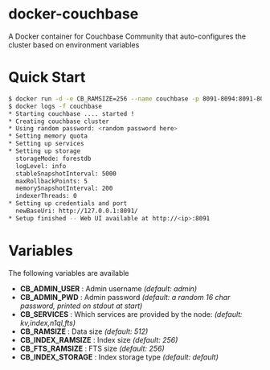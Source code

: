 # docker-couchbase

A Docker container for Couchbase Community that auto-configures the cluster based on environment variables

# Quick Start

```bash
$ docker run -d -e CB_RAMSIZE=256 --name couchbase -p 8091-8094:8091-8094 -p 11210:11210 crobin/couchbase-community
$ docker logs -f couchbase
* Starting couchbase .... started !
* Creating couchbase cluster
* Using random password: <random password here>
* Setting memory quota
* Setting up services
* Setting up storage
  storageMode: forestdb
  logLevel: info
  stableSnapshotInterval: 5000
  maxRollbackPoints: 5
  memorySnapshotInterval: 200
  indexerThreads: 0
* Setting up credentials and port
  newBaseUri: http://127.0.0.1:8091/
* Setup finished -- Web UI available at http://<ip>:8091
```

# Variables

The following variables are available

* __CB_ADMIN_USER__ : Admin username _(default: admin)_
* __CB_ADMIN_PWD__ : Admin password _(default: a random 16 char password, printed on stdout at start)_
* __CB_SERVICES__ : Which services are provided by the node: _(default: kv,index,n1ql,fts)_
* __CB_RAMSIZE__ : Data size _(default: 512)_
* __CB_INDEX_RAMSIZE__ : Index size _(default: 256)_
* __CB_FTS_RAMSIZE__ : FTS size _(default: 256)_
* __CB_INDEX_STORAGE__ : Index storage type _(default: default)_
